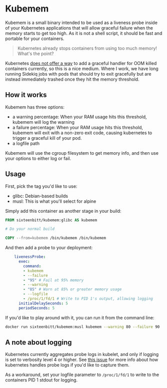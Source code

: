 # Kubemem
Kubemem is a small binary intended to be used as a liveness probe inside of your
Kubernetes applications that will allow graceful failure when the memory starts
to get too high. As it is not a shell script, it should be fast and portable for
your containers.

> Kubernetes already stops containers from using too much memory! What's the point?

Kubernetes [does not offer a way](https://github.com/kubernetes/kubernetes/issues/40157)
to add a graceful handler for OOM killed containers currently, so this is a nice medium.
Where I work, we have long running Sidekiq jobs with pods that should try to exit
gracefully but are instead immediately trashed once they hit the memory threshold.

## How it works

Kubemem has three options:

* a warning percentage: When your RAM usage hits this threshold, kubemem will log the warning
* a failure percentage: When your RAM usage hits this threshold, kubemem will exit with
  a non-zero exit code, causing kubernetes to trigger a graceful kill of your pod.
* a logfile path

Kubemem will use the cgroup filesystem to get memory info, and then use your options
to either log or fail.

## Usage

First, pick the tag you'd like to use:

* glibc: Debian-based builds
* musl: This is what you'll select for alpine

Simply add this container as another stage in your build:

```Dockerfile
FROM sixteenbitt/kubemem:glibc AS kubemem

# Do your normal build

COPY --from=kubemem /bin/kubemem /bin/kubemem
```

And then add a probe to your deployment:

```yaml
    livenessProbe:
      exec:
        command:
        - kubemem
        - --failure
        - "95" # Fail at 95% memory
        - --warning
        - "85" # Warn at 85% or greater memory usage
        - --logfile
        - /proc/1/fd/1 # Write to PID 1's output, allowing logging
      initialDelaySeconds: 5
      periodSeconds: 5
```

If you'd like to play around with it, you can run it from the command line:

```sh
docker run sixteenbitt/kubemem:musl kubemem --warning 80 --failure 90
```

## A note about logging

Kubernetes currently aggregates probe logs in kubelet, and only if logging is set to
verbosity level 4 or higher. See [this issue](https://github.com/16Bitt/kubemem/issues/1)
for more info about how kubernetes handles probe logs if you'd like to capture them.

As a workaround, set your logfile parameter to `/proc/1/fd/1` to write to the containers
PID 1 stdout for logging.
